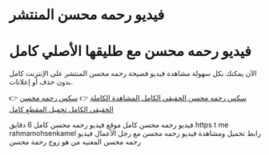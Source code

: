 # فيديو رحمه محسن المنتشر
# فيديو رحمه محسن مع طليقها الأصلي كامل


الآن يمكنك بكل سهولة مشاهدة فيديو فضيحة رحمه محسن المنتشر على الإنترنت كامل بدون حذف أو إعلانات. 

👉 [سكس رحمه محسن الحقيقي الكامل المشاهدة الكاملة](https://elyakza.com/harmful-effects-watching-pornographic-films)
👉 [سكس رحمه محسن الحقيقي الكامل تحميل المقطع كامل](https://tinyurl.com/384hc8v6)

فيديو رحمه محسن كامل موقع
فيديو رحمه محسن كامل 6 دقايق https t me rahmamohsenkamel
رابط تحميل ومشاهدة فيديو رحمه محسن مع رجل الأعمال
فيديو رحمه محسن المغنيه
من هو زوج رحمة محسن

